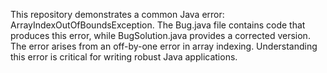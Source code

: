 This repository demonstrates a common Java error: ArrayIndexOutOfBoundsException. The Bug.java file contains code that produces this error, while BugSolution.java provides a corrected version.  The error arises from an off-by-one error in array indexing. Understanding this error is critical for writing robust Java applications.